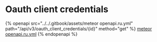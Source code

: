 # Oauth client credentials

{% openapi src="../../.gitbook/assets/meteor openapi.ru.yml" path="/api/v3/oauth_client_credentials/{id}" method="get" %}
[meteor openapi.ru.yml](<../../.gitbook/assets/meteor openapi.ru.yml>)
{% endopenapi %}
